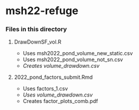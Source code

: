 # msh22-refuge


### Files in this directory
1. DrawDownSF_vol.R
   - Uses msh2022_pond_volume_new_static.csv
   - Uses msh2022_pond_volume_not_sn.csv
   - *Creates volume_drawdown.csv*
  
  
   
2. 2022_pond_factors_submit.Rmd
   - Uses factors_1.csv
   - *Uses volume_drawdown.csv*
   - Creates factor_plots_comb.pdf
